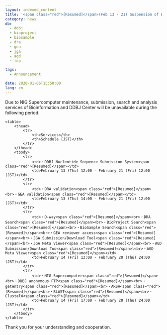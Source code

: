 ```yaml
---
layout: indexed_content
title: '<span class="red">[Resumed]</span>(Feb 13 - 21) Suspension of BI-DDBJ services due to NIG Supercomputer maintenance'
category: news
db:
  - ddbj
  - bioproject
  - biosample
  - dra
  - gea
  - jga
  - agd
  - top

tags:
  - Announcement

date: 2020-01-06T15:50:00
lang: en
---
```


<p>Due to NIG Supercomputer maintenance, submission, search and analysis services of Bioinformation and DDBJ Center will be unavailable during the following period.</p>
<div class="main_table format">

    <table>
        <thead>
            <tr>
                <th>Services</th>
                <th>Schedule (JST)</th>
            </tr>
        </thead>
        <tbody>
            <tr>
                <td>・DDBJ Nucleotide Sequence Submission System<span class="red">[Resumed]</span></td>
                <td>February 13 (Thu) 12:00 - February 21 (Fri) 12:00 (JST)</td>
            </tr>
            <tr>
                <td>・DRA validation<span class="red">[Resumed]</span><br>・GEA validation<span class="red">[Resumed]</span></td>
                <td>February 13 (Thu) 14:00 - February 21 (Fri) 12:00 (JST)</td>
            </tr>
            <tr>
                <td>・D-way<span class="red">[Resumed]</span><br>・DRA Search<span class="red">[Resumed]</span><br>・BioProject Search<span class="red">[Resumed]</span><br>・BioSample Search<span class="red">[Resumed]</span><br>・GEA reviewer access<span class="red">[Resumed]</span><br>・JGA Submission/Download Tool<span class="red">[Resumed]</span><br>・JGA Meta Viewer<span class="red">[Resumed]</span><br>・AGD Submission/Download Too<span class="red">[Resumed]</span>l<br>・AGD Meta Viewer<span class="red">[Resumed]</span></td>
                <td>February 14 (Fri) 13:00 - February 20 (Thu) 24:00 (JST)</td>
            </tr>
            <tr>
                <td>・NIG Supercomputer<span class="red">[Resumed]</span><br>・DDBJ anonymous FTP<span class="red">[Resumed]</span><br>・getentry<span class="red">[Resumed]</span><br>・ARSA<span class="red">[Resumed]</span><br>・BLAST<span class="red">[Resumed]</span><br>・ClustalW<span class="red">[Resumed]</span></td>
                <td>February 14 (Fri) 17:00 - February 20 (Thu) 24:00 (JST)</td>
            </tr>
        </tbody>
    </table>
</div>

<p>Thank you for your understanding and cooperation.</p>
